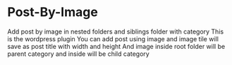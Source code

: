 # Post-By-Image
Add post by image in nested folders and siblings folder with category
This is the wordpress plugin
You can add post using image and image tile will save as post title with width and height
And image inside root folder will be parent category and inside will be child category
